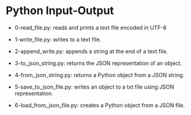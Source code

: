 # Python Input-Output

* 0-read_file.py: reads and prints a text file encoded in UTF-8

* 1-write_file.py: writes to a text file.

* 2-append_write.py: appends a string at the end of a text file.

* 3-to_json_string.py: returns the JSON representation of an object.

* 4-from_json_string.py: returns a Python object from a JSON string.

* 5-save_to_json_file.py: writes an object to a txt file using JSON representation.

* 6-load_from_json_file.py: creates a Python object from a JSON file.



